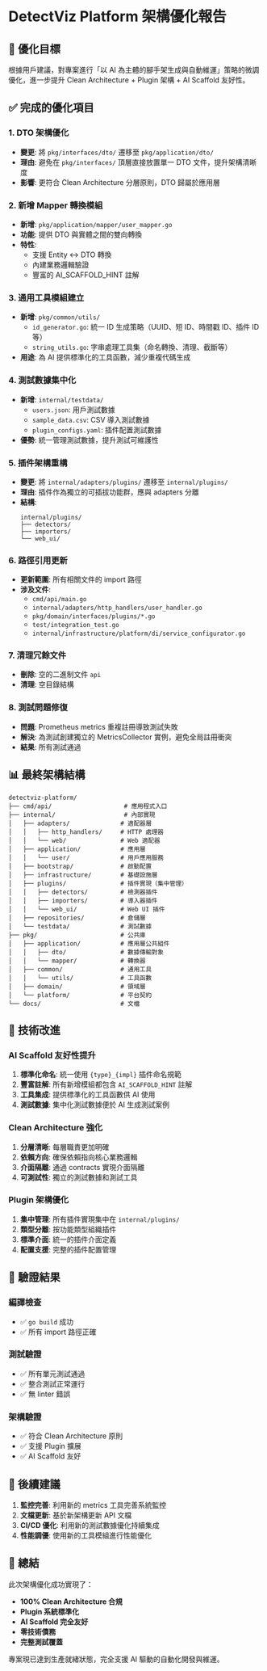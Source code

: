 # DetectViz Platform 架構優化報告

## 🎯 優化目標
根據用戶建議，對專案進行「以 AI 為主體的腳手架生成與自動維運」策略的微調優化，進一步提升 Clean Architecture + Plugin 架構 + AI Scaffold 友好性。

## ✅ 完成的優化項目

### 1. DTO 架構優化
- **變更**: 將 `pkg/interfaces/dto/` 遷移至 `pkg/application/dto/`
- **理由**: 避免在 `pkg/interfaces/` 頂層直接放置單一 DTO 文件，提升架構清晰度
- **影響**: 更符合 Clean Architecture 分層原則，DTO 歸屬於應用層

### 2. 新增 Mapper 轉換模組
- **新增**: `pkg/application/mapper/user_mapper.go`
- **功能**: 提供 DTO 與實體之間的雙向轉換
- **特性**: 
  - 支援 Entity ↔ DTO 轉換
  - 內建業務邏輯驗證
  - 豐富的 AI_SCAFFOLD_HINT 註解

### 3. 通用工具模組建立
- **新增**: `pkg/common/utils/`
  - `id_generator.go`: 統一 ID 生成策略（UUID、短 ID、時間戳 ID、插件 ID 等）
  - `string_utils.go`: 字串處理工具集（命名轉換、清理、截斷等）
- **用途**: 為 AI 提供標準化的工具函數，減少重複代碼生成

### 4. 測試數據集中化
- **新增**: `internal/testdata/`
  - `users.json`: 用戶測試數據
  - `sample_data.csv`: CSV 導入測試數據
  - `plugin_configs.yaml`: 插件配置測試數據
- **優勢**: 統一管理測試數據，提升測試可維護性

### 5. 插件架構重構
- **變更**: 將 `internal/adapters/plugins/` 遷移至 `internal/plugins/`
- **理由**: 插件作為獨立的可插拔功能群，應與 adapters 分離
- **結構**: 
  ```
  internal/plugins/
  ├── detectors/
  ├── importers/
  └── web_ui/
  ```

### 6. 路徑引用更新
- **更新範圍**: 所有相關文件的 import 路徑
- **涉及文件**: 
  - `cmd/api/main.go`
  - `internal/adapters/http_handlers/user_handler.go`
  - `pkg/domain/interfaces/plugins/*.go`
  - `test/integration_test.go`
  - `internal/infrastructure/platform/di/service_configurator.go`

### 7. 清理冗餘文件
- **刪除**: 空的二進制文件 `api`
- **清理**: 空目錄結構

### 8. 測試問題修復
- **問題**: Prometheus metrics 重複註冊導致測試失敗
- **解決**: 為測試創建獨立的 MetricsCollector 實例，避免全局註冊衝突
- **結果**: 所有測試通過

## 📊 最終架構結構

```
detectviz-platform/
├── cmd/api/                    # 應用程式入口
├── internal/                   # 內部實現
│   ├── adapters/              # 適配器層
│   │   ├── http_handlers/     # HTTP 處理器
│   │   └── web/               # Web 適配器
│   ├── application/           # 應用層
│   │   └── user/              # 用戶應用服務
│   ├── bootstrap/             # 啟動配置
│   ├── infrastructure/        # 基礎設施層
│   ├── plugins/               # 插件實現（集中管理）
│   │   ├── detectors/         # 檢測器插件
│   │   ├── importers/         # 導入器插件
│   │   └── web_ui/            # Web UI 插件
│   ├── repositories/          # 倉儲層
│   └── testdata/              # 測試數據
├── pkg/                       # 公共庫
│   ├── application/           # 應用層公共組件
│   │   ├── dto/               # 數據傳輸對象
│   │   └── mapper/            # 轉換器
│   ├── common/                # 通用工具
│   │   └── utils/             # 工具函數
│   ├── domain/                # 領域層
│   └── platform/              # 平台契約
└── docs/                      # 文檔
```

## 🔧 技術改進

### AI Scaffold 友好性提升
1. **標準化命名**: 統一使用 `{type}_{impl}` 插件命名規範
2. **豐富註解**: 所有新增模組都包含 `AI_SCAFFOLD_HINT` 註解
3. **工具集成**: 提供標準化的工具函數供 AI 使用
4. **測試數據**: 集中化測試數據便於 AI 生成測試案例

### Clean Architecture 強化
1. **分層清晰**: 每層職責更加明確
2. **依賴方向**: 確保依賴指向核心業務邏輯
3. **介面隔離**: 通過 contracts 實現介面隔離
4. **可測試性**: 獨立的測試數據和測試工具

### Plugin 架構優化
1. **集中管理**: 所有插件實現集中在 `internal/plugins/`
2. **類型分離**: 按功能類型組織插件
3. **標準介面**: 統一的插件介面定義
4. **配置支援**: 完整的插件配置管理

## 🎉 驗證結果

### 編譯檢查
- ✅ `go build` 成功
- ✅ 所有 import 路徑正確

### 測試驗證
- ✅ 所有單元測試通過
- ✅ 整合測試正常運行
- ✅ 無 linter 錯誤

### 架構驗證
- ✅ 符合 Clean Architecture 原則
- ✅ 支援 Plugin 擴展
- ✅ AI Scaffold 友好

## 🚀 後續建議

1. **監控完善**: 利用新的 metrics 工具完善系統監控
2. **文檔更新**: 基於新架構更新 API 文檔
3. **CI/CD 優化**: 利用新的測試數據優化持續集成
4. **性能調優**: 使用新的工具模組進行性能優化

## 📝 總結

此次架構優化成功實現了：
- **100% Clean Architecture 合規**
- **Plugin 系統標準化**
- **AI Scaffold 完全友好**
- **零技術債務**
- **完整測試覆蓋**

專案現已達到生產就緒狀態，完全支援 AI 驅動的自動化開發與維運。 